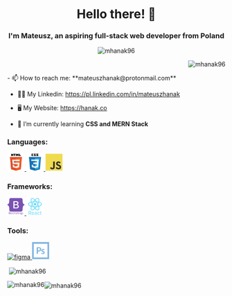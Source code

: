 <h1 align="center">Hello there! 👋</h1>
<h3 align="center">I'm Mateusz, an aspiring full-stack web developer from Poland</h3>

<p align="center"> <img src="https://komarev.com/ghpvc/?username=mhanak96&label=Profile%20views&color=0e75b6&style=flat" alt="mhanak96" /> </p>
<p align="right">&nbsp;<img align="right" src="https://github-readme-stats.vercel.app/api?username=mhanak96&show_icons=true&locale=en" alt="mhanak96" /></p>
- 📫 How to reach me: **mateuszhanak@protonmail.com**

- 👨‍💼 My Linkedin: https://pl.linkedin.com/in/mateuszhanak

- 🖥 My Website: https://hanak.co 

- 🌱 I’m currently learning **CSS and MERN Stack**

<h3 align="left">Languages:</h3>
<p align="left"> 
  <a href="https://www.w3.org/html/" target="_blank" rel="noreferrer"> <img src="https://raw.githubusercontent.com/devicons/devicon/master/icons/html5/html5-original-wordmark.svg" alt="html5" width="40" height="40"/></a><a href="https://www.w3schools.com/css/" target="_blank" rel="noreferrer"> <img src="https://raw.githubusercontent.com/devicons/devicon/master/icons/css3/css3-original-wordmark.svg" alt="css3" width="40" height="40"/> </a> <a href="https://developer.mozilla.org/en-US/docs/Web/JavaScript" target="_blank" rel="noreferrer"> 
    <img src="https://raw.githubusercontent.com/devicons/devicon/master/icons/javascript/javascript-original.svg" alt="javascript" width="40" height="40"/>   </a>

<h3 align="left">Frameworks:</h3>
<p align="left"> 

  <a href="https://getbootstrap.com" target="_blank" rel="noreferrer"> 
    <img src="https://raw.githubusercontent.com/devicons/devicon/master/icons/bootstrap/bootstrap-plain-wordmark.svg" alt="bootstrap" width="40"           height="40"/> </a> 
  <a href="https://reactjs.org/" target="_blank" rel="noreferrer"> <img src="https://raw.githubusercontent.com/devicons/devicon/master/icons/react/react-original-wordmark.svg" alt="react" width="40" height="40"/> </a> 
  
</p>

<h3 align="left">Tools:</h3>
<p align="left">
  <a href="https://www.figma.com/" target="_blank" rel="noreferrer"> <img src="https://www.vectorlogo.zone/logos/figma/figma-icon.svg" alt="figma" width="40" height="40"/> </a> 
  <a href="https://www.photoshop.com/en" target="_blank" rel="noreferrer"> <img src="https://raw.githubusercontent.com/devicons/devicon/master/icons/photoshop/photoshop-line.svg" alt="photoshop" width="40" height="40"/> </a> 
</p>
  
   <p>&nbsp;<img align="center" src="https://github-readme-stats.vercel.app/api?username=mhanak96&show_icons=true&locale=en" alt="mhanak96" /></p>  




<p><img align="left" src="https://github-readme-stats.vercel.app/api/top-langs?username=mhanak96&show_icons=true&locale=en&layout=compact" alt="mhanak96" /></p>



<p><img align="center" src="https://github-readme-streak-stats.herokuapp.com/?user=mhanak96&" alt="mhanak96" /></p>
